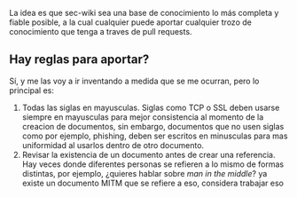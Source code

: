 La idea es que sec-wiki sea una base de conocimiento lo más completa y fiable posible, a la cual cualquier puede aportar cualquier trozo de conocimiento que tenga a traves de pull requests.

## Hay reglas para aportar?
Sí, y me las voy a ir inventando a medida que se me ocurran, pero lo principal es:
  1. Todas las siglas en mayusculas. Siglas como TCP o SSL deben usarse siempre en mayusculas para mejor consistencia al momento de la creacion de documentos, sin embargo, documentos que no usen siglas como por ejemplo, phishing, deben ser escritos en minusculas para mas uniformidad al usarlos dentro de otro documento.
  2. Revisar la existencia de un documento antes de crear una referencia. Hay veces donde diferentes personas se refieren a lo mismo de formas distintas, por ejemplo, ¿quieres hablar sobre _man in the middle_? ya existe un documento MITM que se refiere a eso, considera trabajar eso
